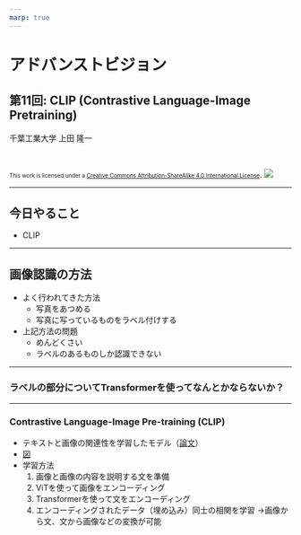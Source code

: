 ```yaml
---
marp: true
---
```


<!-- footer: "アドバンストビジョン第11回" -->

# アドバンストビジョン

## 第11回: CLIP (Contrastive Language-Image Pretraining)

千葉工業大学 上田 隆一

<br />

<span style="font-size:70%">This work is licensed under a </span>[<span style="font-size:70%">Creative Commons Attribution-ShareAlike 4.0 International License</span>](https://creativecommons.org/licenses/by-sa/4.0/).
![](https://i.creativecommons.org/l/by-sa/4.0/88x31.png)

---

<!-- paginate: true -->

## 今日やること

- CLIP

---

## 画像認識の方法

- よく行われてきた方法
    - 写真をあつめる
    - 写真に写っているものをラベル付けする
- 上記方法の問題
    - めんどくさい
    - ラベルのあるものしか認識できない

---

### ラベルの部分についてTransformerを使ってなんとかならないか？

---

### Contrastive Language-Image Pre-training (CLIP)

- テキストと画像の関連性を学習したモデル（[論文](https://arxiv.org/pdf/2103.00020)）
- [図](https://en.wikipedia.org/wiki/Contrastive_Language-Image_Pre-training)
- 学習方法
    1. 画像と画像の内容を説明する文を準備
    2. ViTを使って画像をエンコーディング
    3. Transformerを使って文をエンコーディング
    4. エンコーディングされたデータ（埋め込み）同士の相関を学習
$\rightarrow$画像から文、文から画像などの変換が可能
